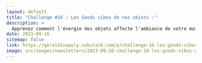 ```yaml
---
layout: default
title: "Challenge #16 : Les Goods vibes de nos objets ✨"
description: >
  Apprenez comment l'énergie des objets affecte l'ambiance de votre maison. Explorez les façons de choisir et de placer vos objets pour maximiser les bonnes vibrations, et comment créer un environnement positif chez vous.
date: 2023-09-16
sitemap: false
link: https://geraldinepoly.substack.com/p/challenge-16-les-goods-vibes-de-nos
image: src/images/newsletters/2023-09-16-challenge-16-les-goods-vibes-de-nos-objets.jpg
---
```

